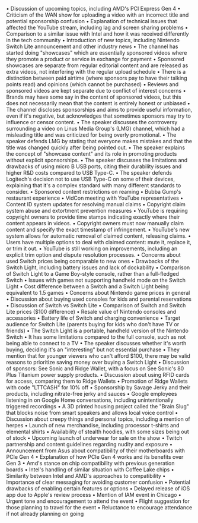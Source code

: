 • Discussion of upcoming topics, including AMD's PCI Express Gen 4
• Criticism of the WAN show for uploading a video with an incorrect title and potential sponsorship confusion
• Explanation of technical issues that affected the YouTube stream, including lag and screen sharing problems
• Comparison to a similar issue with Intel and how it was received differently in the tech community
• Introduction of new topics, including Nintendo Switch Lite announcement and other industry news
• The channel has started doing "showcases" which are essentially sponsored videos where they promote a product or service in exchange for payment
• Sponsored showcases are separate from regular editorial content and are released as extra videos, not interfering with the regular upload schedule
• There is a distinction between paid airtime (where sponsors pay to have their talking points read) and opinions (which cannot be purchased)
• Reviews and sponsored videos are kept separate due to conflict of interest concerns
• Brands may have some say in the content of sponsored videos, but this does not necessarily mean that the content is entirely honest or unbiased
• The channel discloses sponsorships and aims to provide useful information, even if it's negative, but acknowledges that sometimes sponsors may try to influence or censor content.
• The speaker discusses the controversy surrounding a video on Linus Media Group's (LMG) channel, which had a misleading title and was criticized for being overly promotional.
• The speaker defends LMG by stating that everyone makes mistakes and that the title was changed quickly after being pointed out.
• The speaker explains the concept of "showcase content" and its role in promoting products without explicit sponsorships.
• The speaker discusses the limitations and drawbacks of using micro B USB ports, citing their durability issues and higher R&D costs compared to USB Type-C.
• The speaker defends Logitech's decision not to use USB Type-C on some of their devices, explaining that it's a complex standard with many different standards to consider.
• Sponsored content restrictions on reaming
• Bubba Gump's restaurant experience
• VidCon meeting with YouTube representatives
• Content ID system updates for resolving manual claims
• Copyright claim system abuse and extortment prevention measures
• YouTube is requiring copyright owners to provide time stamps indicating exactly where their content appears in videos.
• Copyright owners must now manually claim content and specify the exact timestamp of infringement.
• YouTube's new system allows for automatic removal of claimed content, releasing claims.
• Users have multiple options to deal with claimed content: mute it, replace it, or trim it out.
• YouTube is still working on improvements, including an explicit trim option and dispute resolution processes.
• Concerns about used Switch prices being comparable to new ones
• Drawbacks of the Switch Light, including battery issues and lack of dockability
• Comparison of Switch Light to a Game Boy-style console, rather than a full-fledged Switch
• Issues with games not supporting handheld mode on the Switch Light
• Cost difference between a Switch and a Switch Light being equivalent to 1.5 games
• Concerns about Nintendo game prices in general
• Discussion about buying used consoles for kids and parental reservations
• Discussion of Switch vs Switch Lite
• Comparison of Switch and Switch Lite prices ($100 difference)
• Resale value of Nintendo consoles and accessories
• Battery life of Switch and charging convenience
• Target audience for Switch Lite (parents buying for kids who don't have TV or friends)
• The Switch Light is a portable, handheld version of the Nintendo Switch
• It has some limitations compared to the full console, such as not being able to connect to a TV
• The speaker discusses whether it's worth buying, deciding it's an "interesting" but not essential purchase
• They mention that for younger viewers who can't afford $100, there may be valid reasons to prioritize saving money over buying a Switch Light
• Discussion of sponsors: See Sonic and Ridge Wallet, with a focus on See Sonic's 80 Plus Titanium power supply products.
• Discussion about using RFID cards for access, comparing them to Ridge Wallets
• Promotion of Ridge Wallets with code "LTTCASH" for 10% off
• Sponsorship by Savage Jerky and their products, including nitrate-free jerky and sauces
• Google employees listening in on Google Home conversations, including unintentionally triggered recordings
• A 3D printed housing project called the "Brain Slug" that blocks noise from smart speakers and allows local voice control
• Discussion about creepy things and personal topics, including a mention of herpes
• Launch of new merchandise, including processor t-shirts and elemental shirts
• Availability of stealth hoodies, with some sizes being out of stock
• Upcoming launch of underwear for sale on the show
• Twitch partnership and content guidelines regarding nudity and exposure
• Announcement from Asus about compatibility of their motherboards with PCIe Gen 4
• Explanation of how PCIe Gen 4 works and its benefits over Gen 3
• Amd's stance on chip compatibility with previous generation boards
• Intel's handling of similar situation with Coffee Lake chips
• Similarity between Intel and AMD's approaches to compatibility
• Importance of clear messaging for avoiding customer confusion
• Potential drawbacks of enabling certain features or options
• Delayed release of iOS app due to Apple's review process
• Mention of IAM event in Chicago
• Urgent tone and encouragement to attend the event
• Flight suggestion for those planning to travel for the event
• Reluctance to encourage attendance if not already planning on going